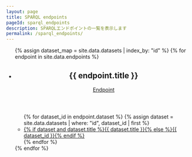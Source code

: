 ```yaml
---
layout: page
title: SPARQL endpoints
pageId: sparql_endpoints
description: SPARQLエンドポイントの一覧を表示します
permalink: /sparql_endpoints/
---
```


<div id="EndpointsListView">
  <ul class="endpoints">
  {% assign dataset_map = site.data.datasets | index_by: "id" %}
  {% for endpoint in site.data.endpoints %}
    <li class="endpoint">
      <article>
        <header>
          <h2>{{ endpoint.title }}</h2>
          <a href="https://rdfportal.org/{{ endpoint.id }}/sparql" target="endpoint" class="external-link">Endpoint</a>
        </header>
        <ul class="datasets">
          {% for dataset_id in endpoint.dataset %}
            {% assign dataset = site.data.datasets | where: "id", dataset_id | first %}
            <li>
              <a href="/dataset/?id={{ dataset_id | url_encode }}">
                {% if dataset and dataset.title %}{{ dataset.title }}{% else %}{{ dataset_id }}{% endif %}
              </a>
            </li>
          {% endfor %}
        </ul>
      </article>
    </li>
  {% endfor %}
  </ul>
</div>